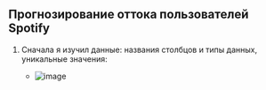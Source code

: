 ## Прогнозирование оттока пользователей Spotify
1. Сначала я изучил данные: названия столбцов и типы данных, уникальные значения:
   
   - ![image](https://github.com/zinoviev-tech/spotify-churn/assets/140282696/f6f2d1c8-5539-4466-b99c-29ac7d3e6cea)

